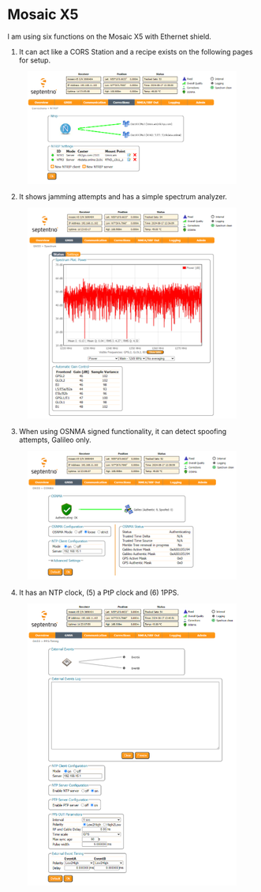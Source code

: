 # Mosaic X5

I am using six functions on the Mosaic X5 with Ethernet shield.

1. It can act like a CORS Station and a recipe exists on the following pages for setup.

<figure><img src="../../.gitbook/assets/image (1) (1) (1) (1).png" alt=""><figcaption></figcaption></figure>

2. It shows jamming attempts and has a simple spectrum analyzer.

<figure><img src="../../.gitbook/assets/image (3) (1).png" alt=""><figcaption></figcaption></figure>

3. When using OSNMA signed functionality, it can detect spoofing attempts, Galileo only.&#x20;

<figure><img src="../../.gitbook/assets/image (2) (1) (1).png" alt=""><figcaption></figcaption></figure>

4. It has an NTP clock, (5) a PtP clock and (6) 1PPS.

<figure><img src="../../.gitbook/assets/image (3) (1) (1).png" alt=""><figcaption></figcaption></figure>
